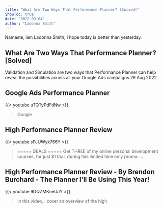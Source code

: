 ```yaml
---
title: "What Are Two Ways That Performance Planner? [Solved]"
ShowToc: true 
date: "2022-09-04"
author: "Ladonna Smith" 
---
```


Namaste, iam Ladonna Smith, I hope today is better than yesterday.
## What Are Two Ways That Performance Planner? [Solved]
Validation and Simulation are two ways that Performance Planner can help reveal the possibilities across all your Google Ads campaigns.29 Aug 2022

## Google Ads Performance Planner
{{< youtube uTQTyPdFdNw >}}
>Google 

## High Performance Planner Review
{{< youtube sPJUWyk766Y >}}
>===== DEALS ===== Get THREE of my online personal development courses, for just $1 trial, during this limited time only promo: ...

## High Performance Planner Review - By Brendon Burchard - The Planner I'll Be Using This Year!
{{< youtube 9DQZMKneUJY >}}
>In this video, I cover an overview of the high 

